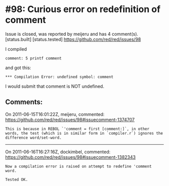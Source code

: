 
#98: Curious error on redefinition of comment
================================================================================
Issue is closed, was reported by meijeru and has 4 comment(s).
[status.built] [status.tested]
<https://github.com/red/red/issues/98>

I compiled

```
comment: 5 printf comment
```

and got this: 

```
*** Compilation Error: undefined symbol: comment
```

I would submit that comment is NOT undefined.



Comments:
--------------------------------------------------------------------------------

On 2011-06-15T16:01:22Z, meijeru, commented:
<https://github.com/red/red/issues/98#issuecomment-1374707>

    This is because in REBOL `'comment = first [comment:]`, in other words, the test (which is in similar form in `compiler.r`) ignores the difference word/set-word.

--------------------------------------------------------------------------------

On 2011-06-16T16:27:16Z, dockimbel, commented:
<https://github.com/red/red/issues/98#issuecomment-1382343>

    Now a compilation error is raised on attempt to redefine 'comment word.
    
    Tested OK.

